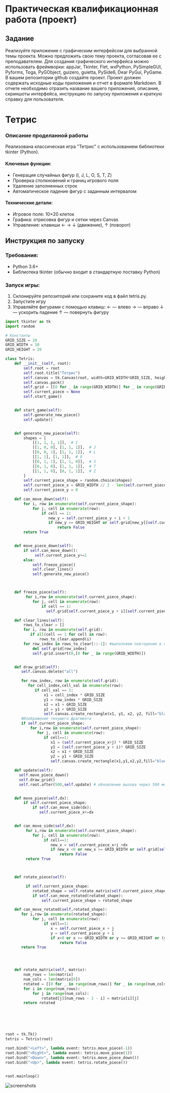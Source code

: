# Практическая квалификационная работа (проект)
## Задание 
Реализуйте приложение с графическим интерфейсом для выбранной темы проекта. 
Можно предложить свою тему проекта, согласовав ее с преподавателем. 
Для создания графического интерфейса можно использовать фреймворки: appJar, Tkinter, Flet, wxPython, PySimpleGUI, Pyforms, Toga, PyGObject, guizero, guietta, PySide6, Dear PyGui, PyGame.
В вашем репозитории github создайте проект. 
Проект должен содержать исходные коды приложения и отчет в формате Markdown. 
В отчете необходимо отразить название вашего приложения, описание, скриншоты интерфейса, инструкцию по запуску приложения и краткую справку для пользователя.

# Тетрис

### Описание проделанной работы

Реализована классическая игра "Тетрис" с использованием библиотеки tkinter (Python).

#### Ключевые функции:
- Генерация случайных фигур (I, J, L, O, S, T, Z)
- Проверка столкновений и границ игрового поля
- Удаление заполненных строк
- Автоматическое падение фигур с заданным интервалом

#### Технические детали:
- Игровое поле: 10×20 клеток
- Графика: отрисовка фигур и сетки через Canvas
- Управление: клавиши ← → ↓ (движение), ↑ (поворот)

## Инструкция по запуску

### Требования:
- Python 3.6+
- Библиотека tkinter (обычно входит в стандартную поставку Python)
### Запуск игры:
1) Склонируйте репозиторий или сохраните код в файл tetris.py.
2) Запустите игру
3) Управляйте фигурами с помощью клавиш:
← — влево
→ — вправо
↓ — ускорить падение
↑ — повернуть фигуру

```py
import tkinter as tk
import random

# Константы
GRID_SIZE = 20
GRID_WIDTH = 10
GRID_HEIGHT = 20

class Tetris:
    def __init__(self, root):
        self.root = root
        self.root.title("Тетрис")
        self.canvas = tk.Canvas(root, width=GRID_WIDTH*GRID_SIZE, height=GRID_HEIGHT*GRID_SIZE, bg="white")
        self.canvas.pack()
        self.grid = [[0 for _ in range(GRID_WIDTH)] for _ in range(GRID_HEIGHT)]
        self.current_piece = None
        self.start_game()


    def start_game(self):
        self.generate_new_piece()
        self.update()


    def generate_new_piece(self):
        shapes = [
            [[1, 1, 1, 1]],  # I
            [[1, 0, 0], [1, 1, 1]],  # J
            [[0, 0, 1], [1, 1, 1]],  # L
            [[1, 1], [1, 1]],  # O
            [[0, 1, 1], [1, 1, 0]],  # S
            [[0, 1, 0], [1, 1, 1]],  # T
            [[1, 1, 0], [0, 1, 1]],  # Z
        ]
        self.current_piece_shape = random.choice(shapes)
        self.current_piece_x = GRID_WIDTH // 2 - len(self.current_piece_shape[0]) // 2
        self.current_piece_y = 0

    def can_move_down(self):
        for i, row in enumerate(self.current_piece_shape):
            for j, cell in enumerate(row):
                if cell == 1:
                   new_y = self.current_piece_y + i + 1
                   if new_y >= GRID_HEIGHT or self.grid[new_y][self.current_piece_x+j] == 1:
                       return False
        return True


    def move_piece_down(self):
        if self.can_move_down():
             self.current_piece_y+=1
        else:
            self.freeze_piece()
            self.clear_lines()
            self.generate_new_piece()



    def freeze_piece(self):
         for i,row in enumerate(self.current_piece_shape):
            for j, cell in enumerate(row):
                if cell == 1:
                  self.grid[self.current_piece_y + i][self.current_piece_x+j] = 1

    def clear_lines(self):
        rows_to_clear = []
        for i, row in enumerate(self.grid):
           if all(cell == 1 for cell in row):
               rows_to_clear.append(i)
        for row_index in rows_to_clear[::-1]: #выполняем повторение в обратном порядке
            del self.grid[row_index]
            self.grid.insert(0,[0 for _ in range(GRID_WIDTH)])


    def draw_grid(self):
       self.canvas.delete("all") 

       for row_index, row in enumerate(self.grid):
          for cell_index,cell_val in enumerate(row):
             if cell_val == 1:
                 x1 = cell_index * GRID_SIZE
                 y1 = row_index * GRID_SIZE
                 x2 = x1 + GRID_SIZE
                 y2 = y1 + GRID_SIZE
                 self.canvas.create_rectangle(x1, y1, x2, y2, fill="black")
       #Изображение текущего фрагмента
       if self.current_piece_shape:
           for i,row in enumerate(self.current_piece_shape):
              for j, cell in enumerate(row):
                 if cell==1:
                    x1 = (self.current_piece_x+j) * GRID_SIZE
                    y1 = (self.current_piece_y + i)* GRID_SIZE
                    x2 = x1 + GRID_SIZE
                    y2 = y1 + GRID_SIZE
                    self.canvas.create_rectangle(x1,y1,x2,y2,fill="blue")

    def update(self):
      self.move_piece_down()
      self.draw_grid()
      self.root.after(500,self.update) # обновление вызова через 500 мс


    def move_piece(self,dx):
        if self.current_piece_shape:
            if self.can_move_side(dx):
               self.current_piece_x+=dx


    def can_move_side(self,dx):
         for i,row in enumerate(self.current_piece_shape):
            for j, cell in enumerate(row):
                 if cell==1:
                    new_x = self.current_piece_x+j +dx
                    if new_x <0 or new_x >= GRID_WIDTH or self.grid[self.current_piece_y + i][new_x] == 1:
                        return False
         return True



    def rotate_piece(self):

         if self.current_piece_shape:
            rotated_shape = self.rotate_matrix(self.current_piece_shape)
            if self.can_move_rotated(rotated_shape):
                self.current_piece_shape = rotated_shape

    def can_move_rotated(self,rotated_shape):
       for i,row in enumerate(rotated_shape):
            for j, cell in enumerate(row):
                 if cell==1:
                    x = self.current_piece_x + j
                    y = self.current_piece_y + i
                    if x<0 or x >= GRID_WIDTH or y >= GRID_HEIGHT or (y >=0 and self.grid[y][x] ==1) :
                        return False
       return True




    def rotate_matrix(self, matrix):
        num_rows = len(matrix)
        num_cols = len(matrix[0])
        rotated = [[0 for _ in range(num_rows)] for _ in range(num_cols)]
        for i in range(num_rows):
            for j in range(num_cols):
                rotated[j][num_rows - 1 - i] = matrix[i][j]
        return rotated






root = tk.Tk()
tetris = Tetris(root)

root.bind("<Left>", lambda event: tetris.move_piece(-1))
root.bind("<Right>", lambda event: tetris.move_piece(1))
root.bind("<Down>", lambda event: tetris.move_piece_down())
root.bind("<Up>", lambda event: tetris.rotate_piece())


root.mainloop()
```
![screenshots](tetris.gif)
